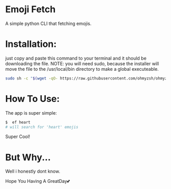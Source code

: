 # Emoji Fetch

A simple python CLI that fetching emojis. 

# Installation:
just copy and paste this command to your terminal and it should be downloading the file.
NOTE:
you will need sudo, because the installer will move the file to the /usr/local/bin directory to make a global executeable.
```bash
sudo sh -c "$(wget -qO- https://raw.githubusercontent.com/ohmyzsh/ohmyzsh/master/tools/install.sh)"
```


# How To Use:
The app is super simple:
```bash
$  ef heart
# will search for 'heart' emojis
```
Super Cool!

# But Why...
Well i honestly dont know.

Hope You Having A GreatDay💕
